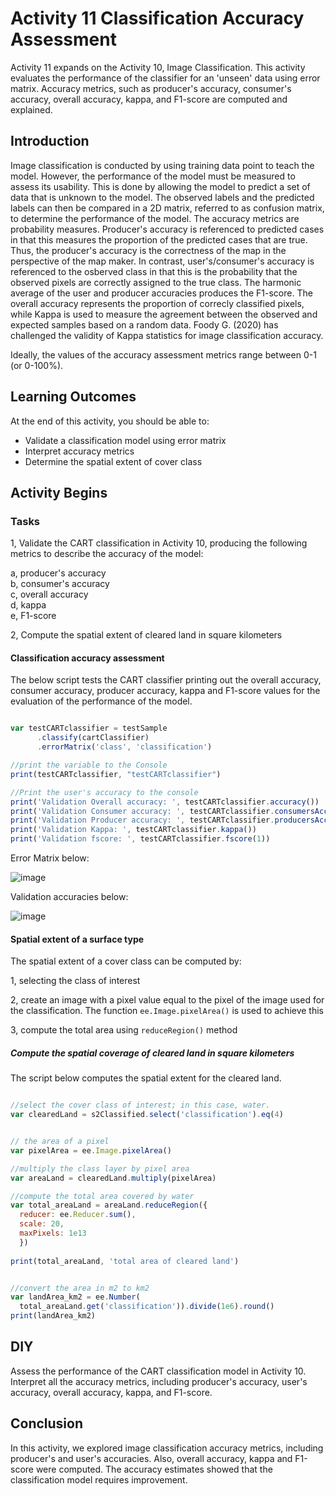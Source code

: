 # Activity 11 Classification Accuracy Assessment

Activity 11 expands on the Activity 10, Image Classification. This activity evaluates the performance of the classifier for an 'unseen' data using error matrix.
Accuracy metrics, such as producer's accuracy, consumer's accuracy, overall accuracy, kappa, and F1-score are computed and explained.

## Introduction

Image classification is conducted by using training data point to teach the model. However, the performance of the model must be measured to assess its usability. This is done by allowing the model to predict a set of data that is unknown to the model. The observed labels and the predicted labels can then be compared in a 2D matrix, referred to as confusion matrix, to determine the performance of the model. The accuracy metrics are probability measures. Producer's accuracy is referenced to predicted cases in that this measures the proportion of the predicted cases that are true. Thus, the producer's accuracy is the correctness of the map in the perspective of the map maker. In contrast, user's/consumer's accuracy is referenced to the osberved class in that this is the probability that the observed pixels are correctly assigned to the true class.  The harmonic average of the user and producer accuracies produces the F1-score. The overall accuracy represents the proportion of correcly classified pixels, while Kappa is used to measure the agreement between the observed and expected samples based on a random data. Foody G. (2020) has challenged the validity of Kappa statistics for image classification accuracy. <br>

Ideally, the values of the accuracy assessment metrics range between 0-1 (or 0-100%).


## Learning Outcomes

At the end of this activity, you should be able to:

- Validate a classification model using error matrix
- Interpret accuracy metrics
- Determine the spatial extent of cover class 




## Activity Begins


### Tasks
1, Validate the CART classification in Activity 10, producing the following metrics to describe the accuracy of the model:

a, producer's accuracy <br>
b, consumer's accuracy <br>
c, overall accuracy <br>
d, kappa <br>
e, F1-score <br>

2, Compute the spatial extent of cleared land in square kilometers


#### Classification accuracy assessment

The below script tests the CART classifier printing out the overall accuracy, consumer accuracy, producer accuracy, kappa and F1-score values for the evaluation of the performance of the model.


```JavaScript

var testCARTclassifier = testSample
      .classify(cartClassifier)
      .errorMatrix('class', 'classification')

//print the variable to the Console
print(testCARTclassifier, "testCARTclassifier")

//Print the user's accuracy to the console
print('Validation Overall accuracy: ', testCARTclassifier.accuracy())
print('Validation Consumer accuracy: ', testCARTclassifier.consumersAccuracy())
print('Validation Producer accuracy: ', testCARTclassifier.producersAccuracy())
print('Validation Kappa: ', testCARTclassifier.kappa())
print('Validation fscore: ', testCARTclassifier.fscore(1))

```


Error Matrix below:


![image](https://github.com/user-attachments/assets/24c25a5b-aed8-442a-ba48-32db334a40e0)



Validation accuracies below:


![image](https://github.com/user-attachments/assets/1bc4eb7a-c587-46da-8557-daec9bd8fe26)



#### Spatial extent of a surface type

The spatial extent of a cover class can be computed by:

1, selecting the class of interest

2, create an image with a pixel value equal to the pixel of the image used for the classification. The function `ee.Image.pixelArea()` is used to achieve this 

3, compute the total area using `reduceRegion()` method




##### Compute the spatial coverage of cleared land in square kilometers 

The script below computes the spatial extent for the cleared land.


```JavaScript

//select the cover class of interest; in this case, water.
var clearedLand = s2Classified.select('classification').eq(4)


// the area of a pixel
var pixelArea = ee.Image.pixelArea()

//multiply the class layer by pixel area
var areaLand = clearedLand.multiply(pixelArea)

//compute the total area covered by water
var total_areaLand = areaLand.reduceRegion({
  reducer: ee.Reducer.sum(),
  scale: 20,
  maxPixels: 1e13
  })
  
print(total_areaLand, 'total area of cleared land')  


//convert the area in m2 to km2  
var landArea_km2 = ee.Number(
  total_areaLand.get('classification')).divide(1e6).round()
print(landArea_km2)

```



## DIY

Assess the performance of the CART classification model in Activity 10. Interpret all the accuracy metrics, including producer's accuracy, user's accuracy, overall accuracy, kappa, and F1-score.




## Conclusion

In this activity, we explored image classification accuracy metrics, including producer's and user's accuracies. Also, overall accuracy, kappa and F1-score were computed. The accuracy estimates showed that the classification model requires improvement.
